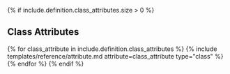 {% if include.definition.class_attributes.size > 0 %}
## Class Attributes

{% for class_attribute in include.definition.class_attributes %}
{% include templates/reference/attribute.md attribute=class_attribute type="class" %}
{% endfor %}
{% endif %}
